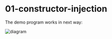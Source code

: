 # 01-constructor-injection

The demo program works in next way:

![diagram](https://github.com/IliescuVali/01-constructor-injection/assets/122371102/017d5690-e822-4e93-96c2-66827f2dce30)
